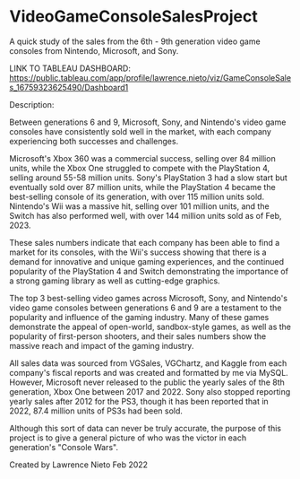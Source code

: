 # VideoGameConsoleSalesProject
A quick study of the sales from the 6th - 9th generation video game consoles from Nintendo, Microsoft, and Sony.

LINK TO TABLEAU DASHBOARD: https://public.tableau.com/app/profile/lawrence.nieto/viz/GameConsoleSales_16759323625490/Dashboard1

Description:

Between generations 6 and 9, Microsoft, Sony, and Nintendo's video game consoles have consistently sold well in the market, with each company experiencing both successes and challenges. 

Microsoft's Xbox 360 was a commercial success, selling over 84 million units, while the Xbox One struggled to compete with the PlayStation 4, selling around 55-58 million units.
Sony's PlayStation 3 had a slow start but eventually sold over 87 million units, while the PlayStation 4 became the best-selling console of its generation, with over 115 million units sold. Nintendo's Wii was a massive hit, selling over 101 million units, and the Switch has also performed well, with over 144 million units sold as of Feb, 2023. 

These sales numbers indicate that each company has been able to find a market for its consoles, with the Wii's success showing that there is a demand for innovative and unique gaming experiences, and the continued popularity of the PlayStation 4 and Switch demonstrating the importance of a strong gaming library as well as cutting-edge graphics.

The top 3 best-selling video games across Microsoft, Sony, and Nintendo's video game consoles between generations 6 and 9 are a testament to the popularity and influence of the gaming industry. Many of these games demonstrate the appeal of open-world, sandbox-style games, as well as the popularity of first-person shooters, and their sales numbers show the massive reach and impact of the gaming industry.

All sales data was sourced from VGSales, VGChartz, and Kaggle from each company's fiscal reports and was created and formatted by me via MySQL.
However, Microsoft never released to the public the yearly sales of the 8th generation, Xbox One between 2017 and 2022. Sony also stopped reporting yearly sales after 2012 for the PS3, though it has been reported that in 2022, 87.4 million units of PS3s had been sold.

Although this sort of data can never be truly accurate, the purpose of this project is to give a general picture of who was the victor in each generation's "Console Wars".

Created by Lawrence Nieto
Feb 2022
